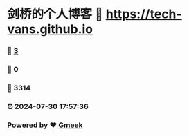 # 剑桥的个人博客 :link: https://tech-vans.github.io 
### :page_facing_up: [3](https://tech-vans.github.io/tag.html) 
### :speech_balloon: 0 
### :hibiscus: 3314 
### :alarm_clock: 2024-07-30 17:57:36 
### Powered by :heart: [Gmeek](https://github.com/Meekdai/Gmeek)

